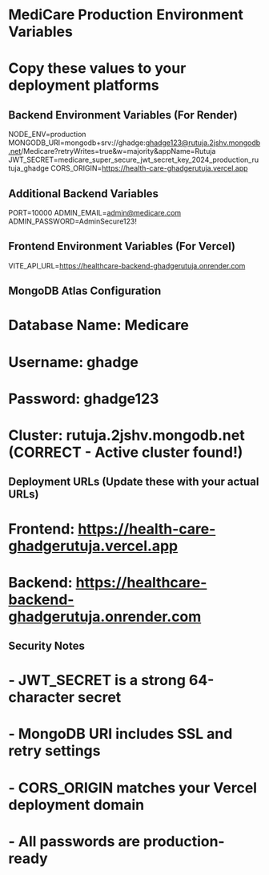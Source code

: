 # MediCare Production Environment Variables
# Copy these values to your deployment platforms

## Backend Environment Variables (For Render)
NODE_ENV=production
MONGODB_URI=mongodb+srv://ghadge:ghadge123@rutuja.2jshv.mongodb.net/Medicare?retryWrites=true&w=majority&appName=Rutuja
JWT_SECRET=medicare_super_secure_jwt_secret_key_2024_production_rutuja_ghadge
CORS_ORIGIN=https://health-care-ghadgerutuja.vercel.app

## Additional Backend Variables
PORT=10000
ADMIN_EMAIL=admin@medicare.com
ADMIN_PASSWORD=AdminSecure123!

## Frontend Environment Variables (For Vercel)
VITE_API_URL=https://healthcare-backend-ghadgerutuja.onrender.com

## MongoDB Atlas Configuration
# Database Name: Medicare
# Username: ghadge
# Password: ghadge123
# Cluster: rutuja.2jshv.mongodb.net (CORRECT - Active cluster found!)

## Deployment URLs (Update these with your actual URLs)
# Frontend: https://health-care-ghadgerutuja.vercel.app
# Backend: https://healthcare-backend-ghadgerutuja.onrender.com

## Security Notes
# - JWT_SECRET is a strong 64-character secret
# - MongoDB URI includes SSL and retry settings
# - CORS_ORIGIN matches your Vercel deployment domain
# - All passwords are production-ready
